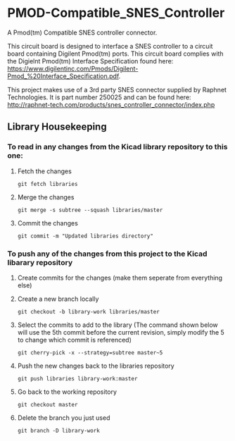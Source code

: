 # PMOD-Compatible_SNES_Controller
A Pmod(tm) Compatible SNES controller connector.

This circuit board is designed to interface a SNES controller to a circuit board containing Digilent Pmod(tm) ports. This circuit board complies with the Digielnt Pmod(tm) Interface Specification found here: https://www.digilentinc.com/Pmods/Digilent-Pmod_%20Interface_Specification.pdf.

This project makes use of a 3rd party SNES connector supplied by Raphnet Technologies. It is part number 250025 and can be found here: http://raphnet-tech.com/products/snes_controller_connector/index.php

## Library Housekeeping

### To read in any changes from the Kicad library repository to this one:

1. Fetch the changes

    ``` git fetch libraries ```

2. Merge the changes

    ``` git merge -s subtree --squash libraries/master ```

3. Commit the changes

    ``` git commit -m "Updated libraries directory" ```


### To push any of the changes from this project to the Kicad libarary repository

1. Create commits for the changes (make them seperate from everything else)

2. Create a new branch locally

    ``` git checkout -b library-work libraries/master ```

3. Select the commits to add to the library (The command shown below will use the 5th commit before the current revision, simply modify the 5 to change which commit is referenced)

    ``` git cherry-pick -x --strategy=subtree master~5 ```

4. Push the new changes back to the libraries repository

    ``` git push libraries library-work:master ```

5. Go back to the working repository

    ``` git checkout master ```

6. Delete the branch you just used

    ``` git branch -D library-work ```
